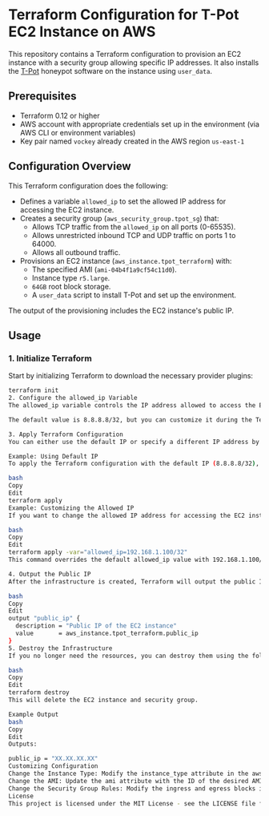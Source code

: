# Terraform Configuration for T-Pot EC2 Instance on AWS

This repository contains a Terraform configuration to provision an EC2 instance with a security group allowing specific IP addresses. It also installs the [T-Pot](https://github.com/telekom-security/tpotce) honeypot software on the instance using `user_data`.

## Prerequisites

- Terraform 0.12 or higher
- AWS account with appropriate credentials set up in the environment (via AWS CLI or environment variables)
- Key pair named `vockey` already created in the AWS region `us-east-1`

## Configuration Overview

This Terraform configuration does the following:

- Defines a variable `allowed_ip` to set the allowed IP address for accessing the EC2 instance.
- Creates a security group (`aws_security_group.tpot_sg`) that:
  - Allows TCP traffic from the `allowed_ip` on all ports (0-65535).
  - Allows unrestricted inbound TCP and UDP traffic on ports 1 to 64000.
  - Allows all outbound traffic.
- Provisions an EC2 instance (`aws_instance.tpot_terraform`) with:
  - The specified AMI (`ami-04b4f1a9cf54c11d0`).
  - Instance type `r5.large`.
  - `64GB` root block storage.
  - A `user_data` script to install T-Pot and set up the environment.

The output of the provisioning includes the EC2 instance's public IP.

## Usage

### 1. Initialize Terraform

Start by initializing Terraform to download the necessary provider plugins:

```bash
terraform init
2. Configure the allowed_ip Variable
The allowed_ip variable controls the IP address allowed to access the EC2 instance via the security group. You can set the default IP address in the variables.tf file.

The default value is 8.8.8.8/32, but you can customize it during the Terraform apply step.

3. Apply Terraform Configuration
You can either use the default IP or specify a different IP address by passing the allowed_ip variable during the apply step.

Example: Using Default IP
To apply the Terraform configuration with the default IP (8.8.8.8/32), run the following:

bash
Copy
Edit
terraform apply
Example: Customizing the Allowed IP
If you want to change the allowed IP address for accessing the EC2 instance, use the -var flag to specify a different IP:

bash
Copy
Edit
terraform apply -var="allowed_ip=192.168.1.100/32"
This command overrides the default allowed_ip value with 192.168.1.100/32, allowing only that IP to access the EC2 instance.

4. Output the Public IP
After the infrastructure is created, Terraform will output the public IP of the provisioned EC2 instance:

bash
Copy
Edit
output "public_ip" {
  description = "Public IP of the EC2 instance"
  value       = aws_instance.tpot_terraform.public_ip
}
5. Destroy the Infrastructure
If you no longer need the resources, you can destroy them using the following command:

bash
Copy
Edit
terraform destroy
This will delete the EC2 instance and security group.

Example Output
bash
Copy
Edit
Outputs:

public_ip = "XX.XX.XX.XX"
Customizing Configuration
Change the Instance Type: Modify the instance_type attribute in the aws_instance resource.
Change the AMI: Update the ami attribute with the ID of the desired AMI.
Change the Security Group Rules: Modify the ingress and egress blocks in the aws_security_group resource to change the allowed ports or protocols.
License
This project is licensed under the MIT License - see the LICENSE file for details.
